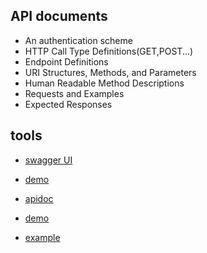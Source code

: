 ## API documents
+ An authentication scheme
+ HTTP Call Type Definitions(GET,POST...)
+ Endpoint Definitions
+ URI Structures, Methods, and Parameters
+ Human Readable Method Descriptions
+ Requests and Examples
+ Expected Responses

## tools
+ [swagger UI](https://swagger.io/tools/swagger-ui/)
+ [demo](https://petstore.swagger.io/)

+ [apidoc](https://github.com/apidoc/apidoc)
+ [demo](https://apidocjs.com/#demo)
+ [example](https://apidocjs.com/example/#api-User-GetUser)